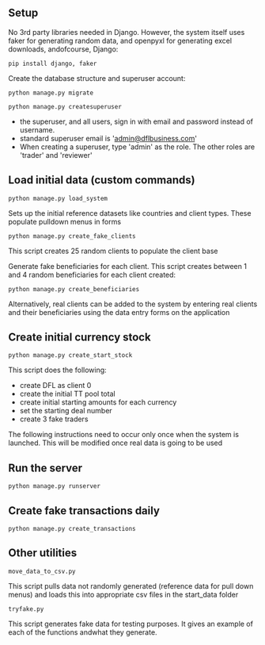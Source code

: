## Setup

No 3rd party libraries needed in Django. However, the system itself uses faker for generating random data, and openpyxl for generating excel downloads, andofcourse, Django:

`pip install django, faker`

Create the database structure and superuser account:

`python manage.py migrate`

`python manage.py createsuperuser`

* the superuser, and all users, sign in with email and password instead of username. 
* standard superuser email is 'admin@dflbusiness.com'
* When creating a superuser, type 'admin' as the role. The other roles are 'trader' and 'reviewer'

## Load initial data (custom commands)

`python manage.py load_system`

Sets up the initial reference datasets like countries and client types. These populate pulldown menus in forms

`python manage.py create_fake_clients`

This script creates 25 random clients to populate the client base

Generate fake beneficiaries for each client. This script creates between 1 and 4 random beneficiaries for each client created:

`python manage.py create_beneficiaries`

Alternatively, real clients can be added to the system by entering real clients and their beneficiaries using the data entry forms on the application


## Create initial currency stock

`python manage.py create_start_stock`

This script does the following:
* create DFL as client 0
* create the initial TT pool total
* create initial starting amounts for each currency
* set the starting deal number
* create 3 fake traders

The following instructions need to occur only once when the system is launched. This will be modified once real data is going to be used

## Run the server

`python manage.py runserver`

## Create fake transactions daily

`python manage.py create_transactions`

## Other utilities

`move_data_to_csv.py`

This script pulls data not randomly generated (reference data for pull down menus) and loads this into appropriate csv files in the start_data folder

`tryfake.py`

This script generates fake data for testing purposes. It gives an example of each of the functions andwhat they generate.
